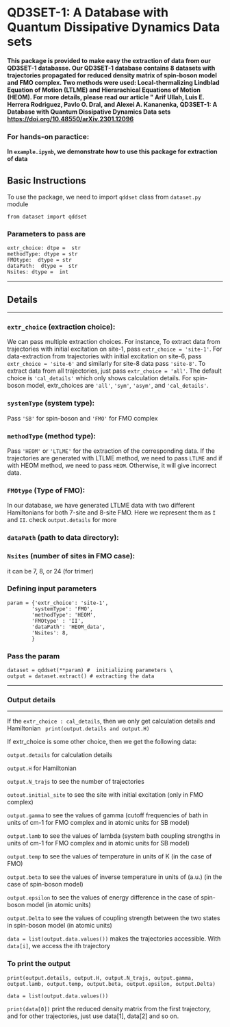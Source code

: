 # QD3SET-1: A Database with Quantum Dissipative Dynamics Data sets
**This package is provided to make easy the extraction of data from our QD3SET-1 databasse. Our QD3SET-1 database contains 8 datasets with trajectories propagated for reduced density matrix of spin-boson model and FMO complex. Two methods were used: Local-thermalizing Lindblad Equation of Motion (LTLME) and Hierarachical Equations of Motion (HEOM). For more details, please read our article " Arif Ullah, Luis E. Herrera Rodriguez, Pavlo O. Dral, and Alexei A. Kananenka, QD3SET-1: A Database with Quantum Dissipative Dynamics Data sets https://doi.org/10.48550/arXiv.2301.12096**

### For hands-on paractice:

**In ```example.ipynb```, we demonstrate how to use this package for extraction of data**

## Basic Instructions

To use the package, we need to import ```qddset``` class from ```dataset.py``` module

```from dataset import qddset```

### Parameters to pass are
 ```
 extr_choice: dtpe =  str 
 methodType: dtype = str  
 FMOtype:  dtype = str  
 dataPath:  dtype =  str  
 Nsites: dtype =  int  
```
***********************
##   Details 
***********************

### ```extr_choice``` (extraction choice):
 We can pass multiple extraction choices. For instance, To extract data from trajectories with initial excitation on site-1, 
 pass ```extr_choice = 'site-1'```. For data-extraction from trajectories with initial excitation on site-6, 
 pass ```extr_choice = 'site-6'``` and similarly for site-8 data pass ```'site-8'```. 
 To extract data from all trajectories, just pass ```extr_choice = 'all'```. The default choice is ```'cal_details'``` which 
 only shows calculation details. For spin-boson model, extr_choices are ```'all'```, ```'sym'```, ```'asym'```, and ```'cal_details'```.

### ```systemType``` (system type): 
Pass ```'SB'``` for spin-boson and ```'FMO'``` for FMO complex

### ```methodType``` (method type):
Pass ```'HEOM'``` or ```'LTLME'``` for the extraction of the corresponding data. If the trajectories are generated with LTLME method, we need to pass
```LTLME``` and if with HEOM method, we need to pass ```HEOM```. Otherwise, it will give incorrect data. 

### ```FMOtype``` (Type of FMO):
 In our database, we have generated LTLME data with two different Hamiltonians for both 
 7-site and 8-site FMO. Here we represent them as ```I``` and ```II```. check ```output.details```
 for more

### ```dataPath``` (path to data directory):

### ```Nsites``` (number of sites in FMO case):
 it can be 7, 8, or 24 (for trimer)

### Defining input parameters 
```
param = {'extr_choice': 'site-1', 
        'systemType': 'FMO', 
        'methodType': 'HEOM',
        'FMOtype' : 'II',
        'dataPath': 'HEOM_data',
        'Nsites': 8, 
        }
 ```       
   
### Pass the param
```
dataset = qddset(**param) #  initializing parameters \
output = dataset.extract() # extracting the data
```
***********************
###  Output details
***********************

 If the ```extr_choice : cal_details```, then we only get calculation details and Hamiltonian 
``` print(output.details and output.H)```

 If extr_choice is some other choice, then we get the following data:
 
 ```output.details``` for calculation details
 
 ```output.H``` for Hamiltonian
 
 ```output.N_trajs``` to see the number of trajectories
 
 ```outout.initial_site``` to see the site with initial excitation (only in FMO complex) 
 
 ```output.gamma``` to see the values of gamma (cutoff frequencies of bath in units of cm-1 for FMO complex and in atomic units for SB model)
 
 ```output.lamb``` to see the values of lambda (system bath coupling strengths in units of cm-1 for FMO complex and in atomic units for SB model)
 
 ```output.temp``` to see the values of temperature in units of K (in the case of FMO)
 
  ```output.beta``` to see the values of inverse temperature in units of (a.u.) (in the case of spin-boson model)
 
 ```output.epsilon``` to see the values of energy difference in the case of spin-boson model (in atomic units)
 
 ```output.Delta```  to see the values of coupling strength between the two states in spin-boson model (in atomic units)
 
 ```data = list(output.data.values())``` makes the trajectories accessible. With ```data[i]```, we
 access the ith trajectory

### To print the output 

```print(output.details, output.H, output.N_trajs, output.gamma, output.lamb, output.temp, output.beta, output.epsilon, output.Delta)```

```data = list(output.data.values())```

```print(data[0])```  print the reduced density matrix from the first trajectory, and for other trajectories, just use data[1], data[2] and so on. 
